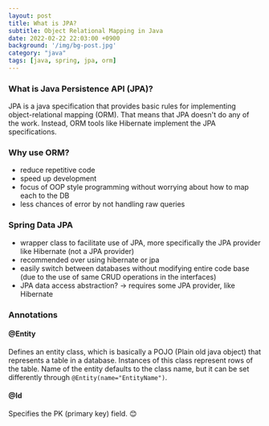 ```yaml
---
layout: post
title: What is JPA?
subtitle: Object Relational Mapping in Java
date: 2022-02-22 22:03:00 +0900
background: '/img/bg-post.jpg'
category: "java"
tags: [java, spring, jpa, orm]
---
```


### What is Java Persistence API (JPA)?
JPA is a java specification that provides basic rules for implementing object-relational mapping (ORM). That means that JPA doesn't do any of the work. Instead, ORM tools like Hibernate implement the JPA specifications. 

### Why use ORM?
* reduce repetitive code
* speed up development
* focus of OOP style programming without worrying about how to map each to the DB
* less chances of error by not handling raw queries

### Spring Data JPA
* wrapper class to facilitate use of JPA, more specifically the JPA provider like Hibernate (not a JPA provider)
* recommended over using hibernate or jpa
* easily switch between databases without modifying entire code base (due to the use of same CRUD operations in the interfaces)
* JPA data access abstraction? -> requires some JPA provider, like Hibernate

### Annotations
#### @Entity
Defines an entity class, which is basically a POJO (Plain old java object) that represents a table in a database. Instances of this class represent rows of the table. Name of the entity defaults to the class name, but it can be set differently through `@Entity(name="EntityName")`.

#### @Id
Specifies the PK (primary key) field. 
:blush: